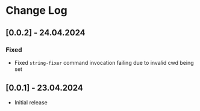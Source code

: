 # Change Log

## [0.0.2] - 24.04.2024

### Fixed

- Fixed `string-fixer` command invocation failing due to invalid cwd being set

## [0.0.1] - 23.04.2024

- Initial release
